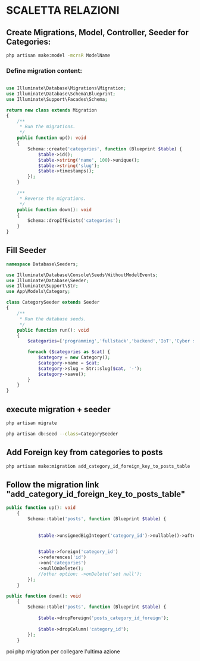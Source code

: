 # SCALETTA RELAZIONI 

## Create Migrations, Model, Controller, Seeder for Categories: 
```bash
php artisan make:model -mcrsR ModelName
```
### Define migration content:
```php

use Illuminate\Database\Migrations\Migration;
use Illuminate\Database\Schema\Blueprint;
use Illuminate\Support\Facades\Schema;

return new class extends Migration
{
    /**
     * Run the migrations.
     */
    public function up(): void
    {
        Schema::create('categories', function (Blueprint $table) {
            $table->id();
            $table->string('name', 100)->unique();
            $table->string('slug');
            $table->timestamps();
        });
    }

    /**
     * Reverse the migrations.
     */
    public function down(): void
    {
        Schema::dropIfExists('categories');
    }
}
```
## Fill Seeder 
```php
namespace Database\Seeders;

use Illuminate\Database\Console\Seeds\WithoutModelEvents;
use Illuminate\Database\Seeder;
use Illuminate\Support\Str;
use App\Models\Category;

class CategorySeeder extends Seeder
{
    /**
     * Run the database seeds.
     */
    public function run(): void
    {
        $categories=['programming','fullstack','backend','IoT','Cyber security'];

        foreach ($categories as $cat) {
            $category = new Category();
            $category->name = $cat;
            $category->slug = Str::slug($cat, '-');
            $category->save();
        }
    }
}
```
## execute migration + seeder
```bash
php artisan migrate
```

```bash
php artisan db:seed --class=CategorySeeder
```

## Add Foreign key from categories to posts

```bash
php artisan make:migration add_category_id_foreign_key_to_posts_table
```
## Follow the migration link "add_category_id_foreign_key_to_posts_table"

```php
public function up(): void
    {
        Schema::table('posts', function (Blueprint $table) {
            
            
            $table->unsignedBigInteger('category_id')->nullable()->after('id');

            
            $table->foreign('category_id')
            ->references('id')
            ->on('categories')
            ->nullOnDelete();
            //other option: ->onDelete('set null'); 
        });
    }

public function down(): void
    {
        Schema::table('posts', function (Blueprint $table) {
            
            $table->dropForeign('posts_category_id_foreign');
            
            $table->dropColumn('category_id');
        });
    }

```


poi php migration per collegare l'ultima azione
